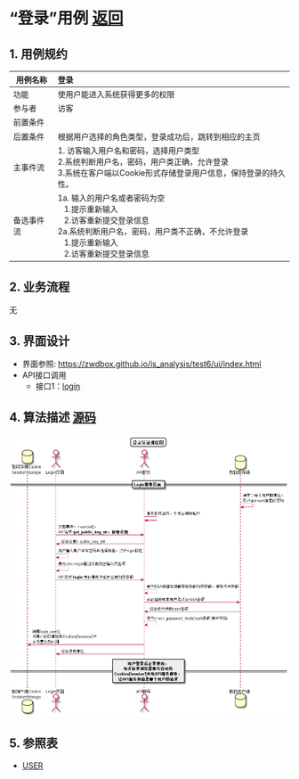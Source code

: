 <!-- markdownlint-disable MD033-->
<!-- 禁止MD033类型的警告 https://www.npmjs.com/package/markdownlint -->

# “登录”用例 [返回](./README.md)
## 1. 用例规约

|用例名称|登录|
|-------|:-------------|
|功能|使用户能进入系统获得更多的权限|
|参与者|访客|
|前置条件||
|后置条件| 	根据用户选择的角色类型，登录成功后，跳转到相应的主页|
|主事件流|1. 访客输入用户名和密码，选择用户类型<br/>2.系统判断用户名，密码，用户类正确，允许登录<br/>3.系统在客户端以Cookie形式存储登录用户信息，保持登录的持久性。|
|备选事件流|1a. 输入的用户名或者密码为空 <br/>&nbsp;&nbsp; 1.提示重新输入 <br/> &nbsp;&nbsp; 2.访客重新提交登录信息 <br/>2a.系统判断用户名，密码，用户类不正确，不允许登录 <br/>&nbsp;&nbsp; 1.提示重新输入 <br/> &nbsp;&nbsp; 2.访客重新提交登录信息|

## 2. 业务流程
无

## 3. 界面设计
- 界面参照: https://zwdbox.github.io/is_analysis/test6/ui/index.html
- API接口调用
    - 接口1：[login](./login.md) 

## 4. 算法描述 [源码](./src/login.puml)
![登录认证流程图](./login.png)
    
## 5. 参照表

- [USER](./数据库设计.md/#USER)



